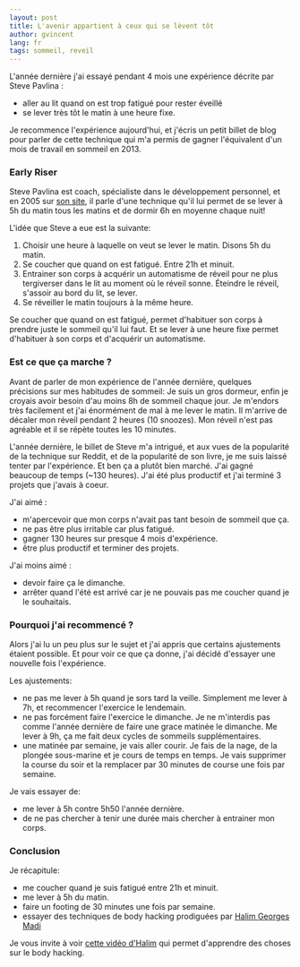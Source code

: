 ```yaml
---
layout: post
title: L'avenir appartient à ceux qui se lèvent tôt
author: gvincent
lang: fr
tags: sommeil, reveil
---
```

L'année dernière j'ai essayé pendant 4 mois une expérience décrite par Steve Pavlina :

  * aller au lit quand on est trop fatigué pour rester éveillé
  * se lever très tôt le matin à une heure fixe.

Je recommence l'expérience aujourd'hui, et j'écris un petit billet de blog pour parler de cette technique
qui m'a permis de gagner l'équivalent d'un mois de travail en sommeil en 2013.
<!--more-->

### Early Riser
Steve Pavlina est coach, spécialiste dans le développement personnel, et en 2005 sur
[son site](http://www.stevepavlina.com/blog/2005/05/how-to-become-an-early-riser/),
il parle d'une technique qu'il lui permet de se lever à 5h du matin tous les matins et de dormir 6h en moyenne
chaque nuit!

L'idée que Steve a eue est la suivante:

  1. Choisir une heure à laquelle on veut se lever le matin. Disons 5h du matin.
  2. Se coucher que quand on est fatigué. Entre 21h et minuit.
  3. Entrainer son corps à acquérir un automatisme de réveil pour ne plus tergiverser dans le lit au moment
  où le réveil sonne. Éteindre le réveil, s'assoir au bord du lit, se lever.
  4. Se réveiller le matin toujours à la même heure.

Se coucher que quand on est fatigué, permet d'habituer son corps à prendre juste le sommeil qu'il lui faut.
Et se lever à une heure fixe permet d'habituer à son corps et d'acquérir un automatisme.



### Est ce que ça marche ?
Avant de parler de mon expérience de l'année dernière, quelques précisions sur mes habitudes de sommeil:
Je suis un gros dormeur, enfin je croyais avoir besoin d'au moins 8h de sommeil chaque jour. Je m'endors très
facilement et j'ai énormément de mal à me lever le matin. Il m'arrive de décaler mon réveil pendant 2 heures
(10 snoozes). Mon réveil n'est pas agréable et il se répète toutes les 10 minutes.

L'année dernière, le billet de Steve m'a intrigué, et aux vues de la popularité de la technique sur Reddit,
et de la popularité de son livre, je me suis laissé tenter par l'expérience.
Et ben ça a plutôt bien marché. J'ai gagné beaucoup de temps (~130 heures). J'ai été plus productif et
j'ai terminé 3 projets que j'avais à coeur.

J'ai aimé :

  * m'apercevoir que mon corps n'avait pas tant besoin de sommeil que ça.
  * ne pas être plus irritable car plus fatigué.
  * gagner 130 heures sur presque 4 mois d'expérience.
  * être plus productif et terminer des projets.

J'ai moins aimé :

  * devoir faire ça le dimanche.
  * arrêter quand l'été est arrivé car je ne pouvais pas me coucher quand je le souhaitais.

### Pourquoi j'ai recommencé ?
Alors j'ai lu un peu plus sur le sujet et j'ai appris que certains ajustements étaient possible. Et pour voir
ce que ça donne, j'ai décidé d'essayer une nouvelle fois l'expérience.

Les ajustements:

  * ne pas me lever à 5h quand je sors tard la veille. Simplement me lever à 7h, et recommencer l'exercice le
  lendemain.
  * ne pas forcément faire l'exercice le dimanche. Je ne m'interdis pas comme l'année dernière de faire une grace
  matinée le dimanche. Me lever à 9h, ça me fait deux cycles de sommeils supplémentaires.
  * une matinée par semaine, je vais aller courir. Je fais de la nage, de la plongée sous-marine et je cours
  de temps en temps. Je vais supprimer la course du soir et la remplacer par 30 minutes de course une fois par
  semaine.


Je vais essayer de:

  * me lever à 5h contre 5h50 l'année dernière.
  * de ne pas chercher à tenir une durée mais chercher à entrainer mon corps.

### Conclusion
Je récapitule:

  * me coucher quand je suis fatigué entre 21h et minuit.
  * me lever à 5h du matin.
  * faire un footing de 30 minutes une fois par semaine.
  * essayer des techniques de body hacking prodiguées par [Halim Georges Madi](https://twitter.com/madihg)

Je vous invite à voir [cette vidéo d'Halim](https://www.youtube.com/watch?v=OPrnQqlND_o) qui permet d'apprendre
des choses sur le body hacking.